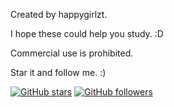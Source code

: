 Created by happygirlzt.

I hope these could help you study. :D

Commercial use is prohibited.

Star it and follow me. :)

[![GitHub stars](https://img.shields.io/github/stars/Naereen/StrapDown.js.svg?style=social&label=Star&maxAge=2592000)](https://github.com/happygirlzt/algorithm-illustrations/stargazers)
[![GitHub followers](https://img.shields.io/github/followers/Naereen.svg?style=social&label=Follow&maxAge=2592000)](https://github.com/happygirlzt?tab=followers)
